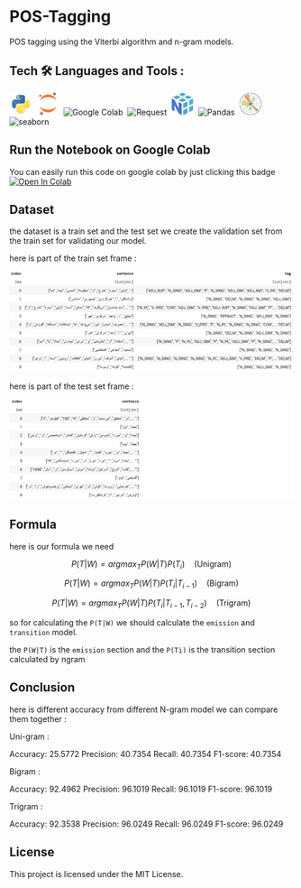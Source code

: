 # POS-Tagging
POS tagging using the Viterbi algorithm and n-gram models.

## Tech :hammer_and_wrench: Languages and Tools :

<div>
  <img src="https://github.com/devicons/devicon/blob/master/icons/python/python-original.svg" title="Python" alt="Python" width="40" height="40"/>&nbsp;
  <img src="https://github.com/devicons/devicon/blob/master/icons/jupyter/jupyter-original.svg" title="Jupyter Notebook" alt="Jupyter Notebook" width="40" height="40"/>&nbsp;
  <img src="https://assets.st-note.com/img/1670632589167-x9aAV8lmnH.png" title="Google Colab" alt="Google Colab" width="40" height="40"/>&nbsp;
  <img src="https://raw.githubusercontent.com/psf/requests/master/ext/requests-logo.png" title="Request" alt="Request" width="40" height="40"/>&nbsp;
  <img src="https://github.com/devicons/devicon/blob/master/icons/numpy/numpy-original.svg" title="Numpy" alt="Numpy" width="40" height="40"/>&nbsp;
  <img src="https://avatars.githubusercontent.com/u/83768144?s=200&v=4"  title="Pandas" alt="Pandas" width="40" height="40"/>&nbsp;
  <img src="https://github.com/devicons/devicon/blob/master/icons/matplotlib/matplotlib-original.svg"  title="MatPlotLib" alt="MatPlotLib" width="40" height="40"/>&nbsp;
  <img src="https://cdn.worldvectorlogo.com/logos/seaborn-1.svg"  title="seaborn" alt="seaborn" width="40" height="40"/>&nbsp;
</div>

## Run the Notebook on Google Colab

You can easily run this code on google colab by just clicking this badge [![Open In Colab](https://colab.research.google.com/assets/colab-badge.svg)](https://colab.research.google.com/github/AsadiAhmad/POS-Tagging/blob/main/Code/POS_Tagging.ipynb)

## Dataset

the dataset is a train set and the test set we create the validation set from the train set for validating our model. 

here is part of the train set frame :

<img src="/Pictures/1.PNG"/>

here is part of the test set frame :

<img src="/Pictures/2.PNG"/>

## Formula

here is our formula we need

```math
P(T|W) = argmax_T P(W|T)P(T_i) \quad \text{(Unigram)}
```

```math
P(T|W) = argmax_T P(W|T)P(T_i|T_{i-1}) \quad \text{(Bigram)}
```

```math
P(T|W) = argmax_T P(W|T)P(T_i|T_{i-1},T_{i-2}) \quad \text{(Trigram)}
```

so for calculating the `P(T|W)` we should calculate the `emission` and `transition` model.

the `P(W|T)` is the `emission` section and the `P(Ti)` is the transition section calculated by ngram

## Conclusion

here is different accuracy from different N-gram model we can compare them together :

Uni-gram :

Accuracy: 25.5772
Precision: 40.7354
Recall: 40.7354
F1-score: 40.7354

Bigram :

Accuracy: 92.4962
Precision: 96.1019
Recall: 96.1019
F1-score: 96.1019

Trigram :

Accuracy: 92.3538
Precision: 96.0249
Recall: 96.0249
F1-score: 96.0249

## License

This project is licensed under the MIT License.

